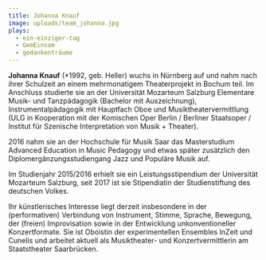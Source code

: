 ```yaml
---
title: Johanna Knauf
image: uploads/team_johanna.jpg
plays:
  - ein-einziger-tag
  - GemEinsam
  - gedankenträume
---
```


**Johanna Knauf** (*1992, geb. Heller) wuchs in Nürnberg auf und nahm nach
ihrer Schulzeit  an einem mehrmonatigem Theaterprojekt in Bochum teil. Im
Anschluss studierte sie an der Universität Mozarteum Salzburg Elementare Musik-
und Tanzpädagogik (Bachelor mit Auszeichnung), Instrumentalpädagogik mit
Hauptfach Oboe und Musiktheatervermittlung (ULG in Kooperation mit der
Komischen Oper Berlin / Berliner Staatsoper / Institut für Szenische
Interpretation von Musik + Theater).

2016 nahm sie an der Hochschule für Musik Saar das Masterstudium Advanced
Education in Music Pedagogy und etwas später zusätzlich den
Diplomergänzungsstudiengang Jazz und Populäre Musik auf.

Im Studienjahr 2015/2016 erhielt sie ein Leistungsstipendium der Universität
Mozarteum Salzburg, seit 2017 ist sie Stipendiatin der Studienstiftung des
deutschen Volkes. 

Ihr künstlerisches Interesse liegt derzeit insbesondere in der (performativen)
Verbindung von Instrument, Stimme, Sprache, Bewegung, der (freien)
Improvisation sowie in der Entwicklung unkonventioneller Konzertformate. Sie
ist Oboistin der experimentellen Ensembles InZeit und Cunelis und arbeitet
aktuell als Musiktheater- und Konzertvermittlerin am Staatstheater Saarbrücken.  
